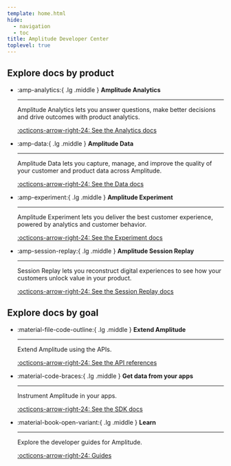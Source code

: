 ```yaml
---
template: home.html
hide:
  - navigation
  - toc
title: Amplitude Developer Center
toplevel: true
---
```


<!-- partially overridden by overrides/home.html -->

## Explore docs by product

<div class="grid cards" markdown>

- :amp-analytics:{ .lg .middle } __Amplitude Analytics__

    ---

    Amplitude Analytics lets you answer questions, make better decisions and drive outcomes with product analytics.

    [:octicons-arrow-right-24: See the Analytics docs](../analytics/)

- :amp-data:{ .lg .middle } __Amplitude Data__

    ---

    Amplitude Data lets you capture, manage, and improve the quality of your customer and product data across Amplitude.

    [:octicons-arrow-right-24: See the Data docs](../data/)

- :amp-experiment:{ .lg .middle } __Amplitude Experiment__

    ---

    Amplitude Experiment lets you deliver the best customer experience, powered by analytics and customer behavior.

    [:octicons-arrow-right-24: See the Experiment docs](../experiment/)

- :amp-session-replay:{ .lg .middle } __Amplitude Session Replay__

    ---

    Session Replay lets you reconstruct digital experiences to see how your customers unlock value in your product.

    [:octicons-arrow-right-24: See the Session Replay docs](/session-replay)
</div>

## Explore docs by goal

<div class="grid cards" markdown>

- :material-file-code-outline:{ .lg .middle } __Extend Amplitude__

    ---

    Extend Amplitude using the APIs.

    [:octicons-arrow-right-24: See the API references](../analytics/apis/)

- :material-code-braces:{ .lg .middle } __Get data from your apps__

    ---

    Instrument Amplitude in your apps.

    [:octicons-arrow-right-24: See the SDK docs](../data/sdks/)

- :material-book-open-variant:{ .lg .middle } __Learn__

    ---

    Explore the developer guides for Amplitude.

    [:octicons-arrow-right-24: Guides](../guides/)

</div>
